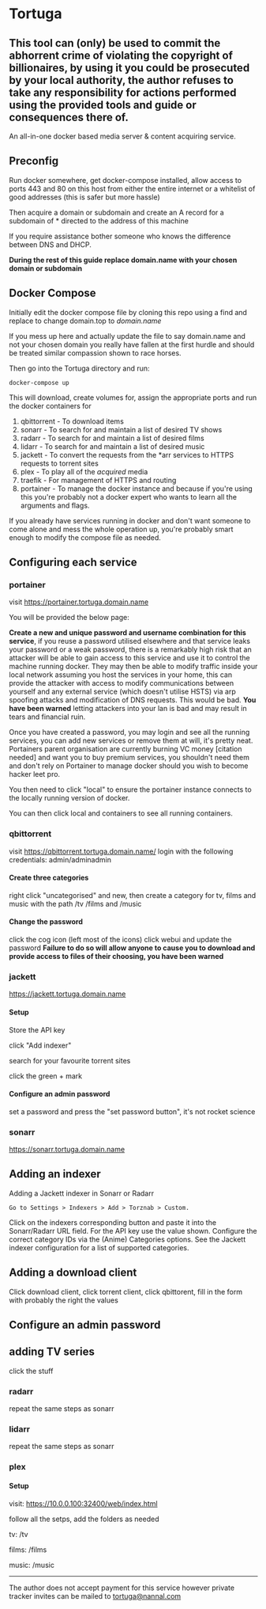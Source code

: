 # Tortuga

## This tool can (only) be used to commit the abhorrent crime of violating the copyright of billionaires, by using it you could be prosecuted by your local authority, the author refuses to take any responsibility for actions performed using the provided tools and guide or consequences there of.

An all-in-one docker based media server & content acquiring service.

## Preconfig

Run docker somewhere, get docker-compose installed, allow access to ports 443 and 80 on this host from either the entire internet or a whitelist of good addresses (this is safer but more hassle)

Then acquire a domain or subdomain and create an A record for a subdomain of * directed to the address of this machine

If you require assistance bother someone who knows the difference between DNS and DHCP.

**During the rest of this guide replace domain.name with your chosen domain or subdomain**

## Docker Compose

Initially edit the docker compose file by cloning this repo using a find and replace to change domain.top to *domain.name*

If you mess up here and actually update the file to say domain.name and not your chosen domain you really have fallen at the first hurdle and should be treated similar compassion shown to race horses.

Then go into the Tortuga directory and run:

    docker-compose up

This will download, create volumes for, assign the appropriate ports and run the docker containers for

1. qbittorrent - To download items
1. sonarr - To search for and maintain a list of desired TV shows
1. radarr - To search for and maintain a list of desired films
1. lidarr - To search for and maintain a list of desired music
1. jackett - To convert the requests from the \*arr services to HTTPS requests to torrent sites
1. plex - To play all of the *acquired* media
1. traefik - For management of HTTPS and routing
1. portainer - To manage the docker instance and because if you're using this you're probably not a docker expert who wants to learn all the arguments and flags.


If you already have services running in docker and don't want someone to come alone and mess the whole operation up, you're probably smart enough to modify the compose file as needed.

## Configuring each service

### portainer
visit https://portainer.tortuga.domain.name

You will be provided the below page:

**Create a new and unique password and username combination for this service**, if you reuse a password utilised elsewhere and that service leaks your password or a weak password, there is a remarkably high risk that an attacker will be able to gain access to this service and use it to control the machine running docker. They may then be able to modify traffic inside your local network assuming you host the services in your home, this can provide the attacker with access to modify communications between yourself and any external service (which doesn't utilise HSTS) via arp spoofing attacks and modification of DNS requests. This would be bad. **You have been warned** letting attackers into your lan is bad and may result in tears and financial ruin.

Once you have created a password, you may login and see all the running services, you can add new services or remove them at will, it's pretty neat. Portainers parent organisation are currently burning VC money [citation needed] and want you to buy premium services, you shouldn't need them and don't rely on Portainer to manage docker should you wish to become hacker leet pro.

You then need to click "local" to ensure the portainer instance connects to the locally running version of docker.

You can then click local and containers to see all running containers.

### qbittorrent
visit https://qbittorrent.tortuga.domain.name/
login with the following credentials: admin/adminadmin


#### Create three categories
right click "uncategorised" and new, then create a category for tv, films and music with the path /tv /films and /music


#### Change the password

click the cog icon (left most of the icons) click webui and update the password **Failure to do so will allow anyone to cause you to download and provide access to files of their choosing, you have been warned**

### jackett
https://jackett.tortuga.domain.name


#### Setup
Store the API key

click "Add indexer"

search for your favourite torrent sites

click the green + mark

#### Configure an admin password

set a password and press the "set password button", it's not rocket science


### sonarr
https://sonarr.tortuga.domain.name


## Adding an indexer
Adding a Jackett indexer in Sonarr or Radarr

    Go to Settings > Indexers > Add > Torznab > Custom.

Click on the indexers corresponding button and paste it into the Sonarr/Radarr URL field. For the API key use the value shown. Configure the correct category IDs via the (Anime) Categories options. See the Jackett indexer configuration for a list of supported categories.

## Adding a download client

Click download client, click torrent client, click qbittorent, fill in the form with probably the right the values

## Configure an admin password


## adding TV series

click the stuff

### radarr

repeat the same steps as sonarr

### lidarr

repeat the same steps as sonarr

### plex

#### Setup

visit: https://10.0.0.100:32400/web/index.html

follow all the setps, add the folders as needed

tv: /tv

films: /films

music: /music


----
The author does not accept payment for this service however private tracker invites can be mailed to tortuga@nannal.com
